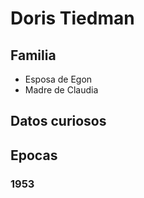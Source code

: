# Doris Tiedman

## Familia

* Esposa de Egon
* Madre de Claudia

## Datos curiosos

## Epocas

### 1953
